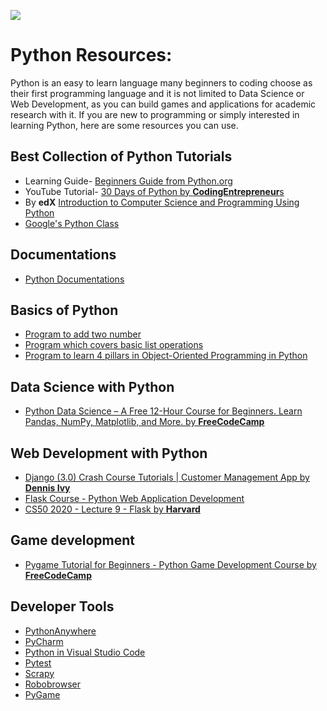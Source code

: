 [<img src="https://www.python.org/static/community_logos/python-logo-master-v3-TM.png" align="center">](https://www.python.org/)

# Python Resources:

Python is an easy to learn language many beginners to coding choose as their first programming language and it is not limited to Data Science or Web Development, as you can build games and applications for academic research with it. If you are new to programming or simply interested in learning Python, here are some resources you can use.

## Best Collection of Python Tutorials

-   Learning Guide- [Beginners Guide from Python.org](https://wiki.python.org/moin/BeginnersGuide)
-   YouTube Tutorial- [30 Days of Python by **CodingEntrepreneur**s](https://youtube.com/playlist?list=PLEsfXFp6DpzQjDBvhNy5YbaBx9j-ZsUe6)
-   By **edX** [Introduction to Computer Science and Programming Using Python](https://www.edx.org/course/introduction-to-computer-science-and-programming-7)
-   [Google's Python Class](https://developers.google.com/edu/python/)

## Documentations

-   [Python Documentations](https://www.python.org/doc/)

## Basics of Python

-   [Program to add two number](./addTwo.py)
-   [Program which covers basic list operations](./listOperations.py)
-   [Program to learn 4 pillars in Object-Oriented Programming in Python](./OOPS_four_pillars.py)

## Data Science with Python

-   [Python Data Science – A Free 12-Hour Course for Beginners. Learn Pandas, NumPy, Matplotlib, and More. by **FreeCodeCamp**](https://www.freecodecamp.org/news/python-data-science-course-matplotlib-pandas-numpy/)

## Web Development with Python

-   [Django (3.0) Crash Course Tutorials | Customer Management App by **Dennis Ivy**](https://youtube.com/playlist?list=PL-51WBLyFTg2vW-_6XBoUpE7vpmoR3ztO)
-   [Flask Course - Python Web Application Development](https://youtu.be/Qr4QMBUPxWo)
-   [CS50 2020 - Lecture 9 - Flask by **Harvard**](https://youtu.be/x_c8pTW8ZUc)

## Game development

-   [Pygame Tutorial for Beginners - Python Game Development Course by **FreeCodeCamp**](https://youtu.be/FfWpgLFMI7w)

## Developer Tools

-   [PythonAnywhere](https://www.pythonanywhere.com/)
-   [PyCharm](http://www.jetbrains.com/pycharm/)
-   [Python in Visual Studio Code](https://code.visualstudio.com/docs/languages/python)
-   [Pytest](http://pytest.org/latest/)
-   [Scrapy](http://scrapy.org/)
-   [Robobrowser](http://robobrowser.readthedocs.org/en/latest/)
-   [PyGame](http://pygame.org/news.html)
